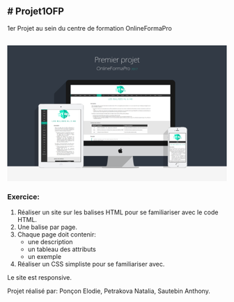 <h2># Projet1OFP</h2>
1er Projet au sein du centre de formation OnlineFormaPro<br/><br/>

![alt tag](Projet1Mockup.png)


<h3>Exercice:</h3>
<ol>
  <li>Réaliser un site sur les balises HTML pour se familiariser avec le code HTML.</li>
  <li>Une balise par page.</li>
  <li>Chaque page doit contenir:
      <ul>
      <li>une description</li>
      <li>un tableau des attributs</li>
      <li>un exemple</li>
      </ul>
  </li>
  <li>Réaliser un CSS simpliste pour se familiariser avec.</li>
</ol>

<p>Le site est responsive.</p>

<p>Projet réalisé par: Ponçon Elodie, Petrakova Natalia, Sautebin Anthony.<p>
